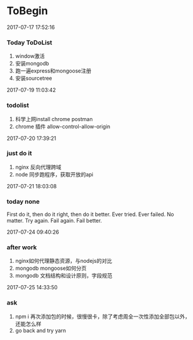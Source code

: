 # ToBegin
2017-07-17 17:52:16
### Today ToDoList
1. window激活
2. 安装mongodb
3. 跑一遍express和mongoose注册
4. 安装sourcetree

2017-07-19 11:03:42
### todolist
1. 科学上网install chrome postman
2. chrome 插件 allow-control-allow-origin

2017-07-20 17:39:21
### just do it
1. nginx 反向代理跨域
2. node 同步跑程序，获取开放的api

2017-07-21 18:03:08
### today none
First do it, then do it right, then do it better.
Ever tried. Ever failed. No matter. Try again. Fail again. Fail better.

2017-07-24 09:40:26
### after work
1. nginx如何代理静态资源，与nodejs的对比
2. mongodb mongoose如何分页
3. mongodb 文档结构和设计原则，字段规范

2017-07-25 14:33:50
### ask
1. npm i 再次添加包的时候，很慢很卡，除了考虑周全一次性添加全部包以外，还能怎么样
2. go back and try yarn